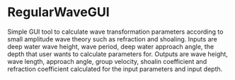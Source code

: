 # RegularWaveGUI
Simple GUI tool to calculate wave transformation parameters according to small amplitude wave theory such as refraction and shoaling.
Inputs are deep water wave height, wave period, deep water approach angle, the depth that user wants to calculate parameters for.
Outputs are wave height, wave length, approach angle, group velocity, shoalin coefficient and refraction coefficient calculated for the input parameters and input depth.
